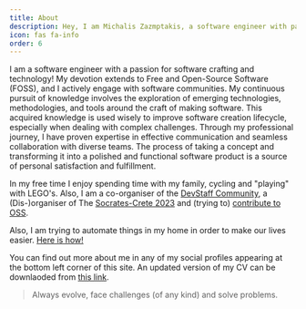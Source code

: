 ```yaml
---
title: About
description: Hey, I am Michalis Zazmptakis, a software engineer with passion on software and technology.
icon: fas fa-info
order: 6
---
```


I am a software engineer with a passion for software crafting and technology! My devotion extends to Free and Open-Source Software (FOSS), and I actively engage with software communities. My continuous pursuit of knowledge involves the exploration of emerging technologies, methodologies, and tools around the craft of making software. This acquired knowledge is used wisely to improve software creation lifecycle, especially when dealing with complex challenges. Through my professional journey, I have proven expertise in effective communication and seamless collaboration with diverse teams. The process of taking a concept and transforming it into a polished and functional software product is a source of personal satisfaction and fulfillment.

In my free time I enjoy spending time with my family, cycling and "playing" with LEGO's.
Also, I am a co-organiser of the [DevStaff Community](https://devstaff.gr), a (Dis-)organiser of The [Socrates-Crete 2023](https://socrates-crete.org/) and (trying to) [contribute to OSS](https://github.com/mzampetakis?tab=repositories).

Also, I am trying to automate things in my home in order to make our lives easier. [Here is how!](https://github.com/mzampetakis/home-assistant-setup)

You can find out more about me in any of my social profiles appearing at the bottom left corner of this site.
An updated version of my CV can be downlaoded from [this link](/assets/Michalis%20Zampetakis%20CV.pdf).

>Always evolve, face challenges (of any kind) and solve problems.

